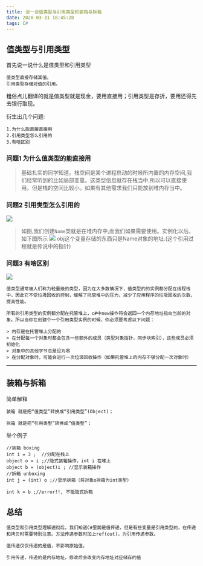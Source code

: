 ```yaml
---
title: 谈一谈值类型与引用类型和装箱与拆箱
date: 2020-03-31 18:45:28
tags: C#
---
```

## 值类型与引用类型
首先说一说什么是值类型和引用类型
```
值类型直接存储其值。
引用类型存储对值的引用。
```
粗俗点儿翻译的就是值类型就是现金，要用直接用；引用类型是存折，要用还得先去银行取现。

衍生出几个问题:
```
1.为什么能直接直接用
2.引用类型怎么引用的
3.有啥区别
```
### 问题1 为什么值类型的能直接用
> 基础扎实的同学知道。栈空间是某个进程启动的时候所内置的内存空间,我们经常听到的比如局部变量。这类型信息就存在栈当中,所以可以直接使用。但是栈的空间比较小。如果有其他需求我们只能放到堆内存当中。

### 问题2 引用类型怎么引用的
![](https://tva1.sinaimg.cn/large/00831rSTgy1gddc3pkcflj30mw0jy0uq.jpg)
> 如图,我们创建`Name`类就是在堆内存中,而我们如果需要使用。实例化以后。如下图所示
![](https://tva1.sinaimg.cn/large/00831rSTgy1gddc8328sjj31480l2wfs.jpg)
> obj这个变量存储的东西只是Name对象的地址.(这个引用过程就是传说中的指针)

### 问题3 有啥区别
![](https://tva1.sinaimg.cn/large/00831rSTgy1gddch6bnphj313i0oan0i.jpg)
```
值类型通常被人们称为轻量级的类型，因为在大多数情况下，值类型的的实例都分配在线程栈中，因此它不受垃圾回收的控制，缓解了托管堆中的压力，减少了应用程序的垃圾回收的次数，提高性能。

所有的引用类型的实例都分配在托管堆上，c#中new操作符会返回一个内存地址指向当前的对象。所以当你在创建个一个引用类型实例的时候，你必须要考虑以下问题：

> 内存是在托管堆上分配的
> 在分配每一个对象时都会包含一些额外的成员（类型对象指针，同步块索引），这些成员必须初始化
> 对象中的其他字节总是设为零
> 在分配对象时，可能会进行一次垃圾回收操作（如果托管堆上的内存不够分配一次对象时）
```
---


## 装箱与拆箱
简单解释
```
装箱 就是把“值类型”转换成“引用类型”(Object)；

拆箱 就是把“引用类型”转换成“值类型”；
```
举个例子
```
//装箱 boxing
int i = 3 ;  //分配在栈上
object o = i ;//隐式装箱操作，int i 在堆上
object b = (object)i ; //显示装箱操作
//拆箱 unboxing
int j = (int) o ;//显示拆箱（将对象o拆箱为int类型）
 
int k = b ;//error!!, 不能隐式拆箱
```


## 总结
```
值类型和引用类型理解透彻后，我们知道C#里面是值传递，但是有些变量是引用类型的，在传递和拷贝时需要特别注意。方法传递参数时加上ref(out)，为引用传递参数。

值传递仅仅传递的是值，不影响原始值。

引用传递，传递的是内存地址，修改后会改变内存地址对应储存的值
```






